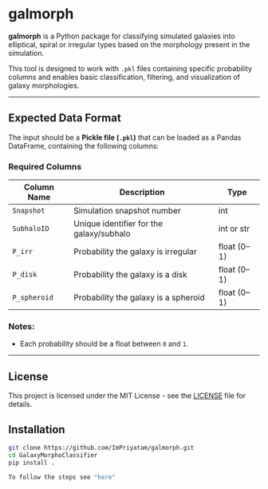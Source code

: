 # galmorph
**galmorph** is a Python package for classifying simulated galaxies into elliptical, spiral or irregular types based on the morphology present in the simulation.

This tool is designed to work with `.pkl` files containing specific probability columns and enables basic classification, filtering, and visualization of galaxy morphologies.


---

## Expected Data Format

The input should be a **Pickle file (`.pkl`)** that can be loaded as a Pandas DataFrame, containing the following columns:

### Required Columns

| Column Name   |Description                                         | Type   |
|---------------|----------------------------------------------------|--------|
| `Snapshot`    | Simulation snapshot number                         | int    |
| `SubhaloID`   | Unique identifier for the galaxy/subhalo           | int or str |
| `P_irr`       | Probability the galaxy is irregular                | float (0–1) |
| `P_disk`      | Probability the galaxy is a disk                   | float (0–1) |
| `P_spheroid`  | Probability the galaxy is a spheroid               | float (0–1) |

### Notes:
- Each probability should be a float between `0` and `1`.

---

## License

This project is licensed under the MIT License - see the [LICENSE](./LICENSE) file for details.

## Installation

```bash
git clone https://github.com/ImPriyatam/galmorph.git
cd GalaxyMorphoClassifier
pip install .

To follow the steps see "here"
